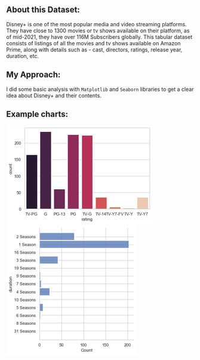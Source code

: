 ## About this Dataset: 
Disney+ is one of the most popular media and video streaming platforms. They have close to 1300 movies or tv shows available on their platform, as of mid-2021, they have over 116M Subscribers globally. This tabular dataset consists of listings of all the movies and tv shows available on Amazon Prime, along with details such as - cast, directors, ratings, release year, duration, etc.

## My Approach:
I did some basic analysis with `Matplotlib` and `Seaborn` libraries to get a clear idea about Disney+ and their contents.

## Example charts:
![alt text](https://github.com/Bakar31/Data-Analysis/blob/master/Disney%20plus/output1.png)
![alt text](https://github.com/Bakar31/Data-Analysis/blob/master/Disney%20plus/output2.png)
